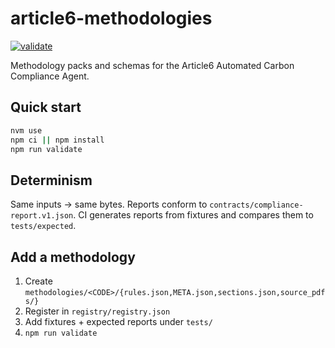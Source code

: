 # article6-methodologies

[![validate](https://github.com/Fredilly/article6-methodologies/actions/workflows/validate.yml/badge.svg)](https://github.com/Fredilly/article6-methodologies/actions/workflows/validate.yml)

Methodology packs and schemas for the Article6 Automated Carbon Compliance Agent.

## Quick start
```bash
nvm use
npm ci || npm install
npm run validate
```

## Determinism
Same inputs → same bytes. Reports conform to `contracts/compliance-report.v1.json`. CI generates reports from fixtures and compares them to `tests/expected`.

## Add a methodology
1) Create `methodologies/<CODE>/{rules.json,META.json,sections.json,source_pdfs/}`  
2) Register in `registry/registry.json`  
3) Add fixtures + expected reports under `tests/`  
4) `npm run validate`
